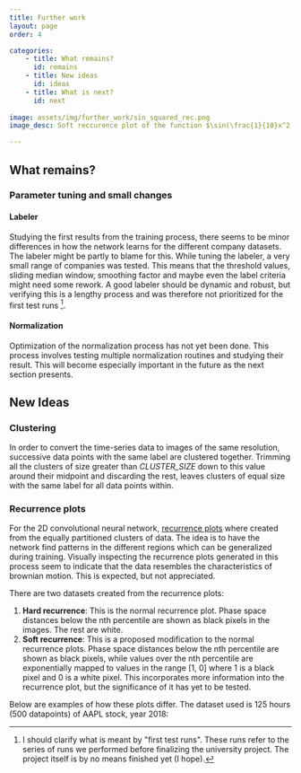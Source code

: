 ```yaml
---
title: Further work
layout: page
order: 4

categories: 
    - title: What remains?
      id: remains
    - title: New ideas
      id: ideas
    - title: What is next?
      id: next
      
image: assets/img/further_work/sin_squared_rec.png
image_desc: Soft reccurence plot of the function $\sin(\frac{1}{10}x^2) + sin(\frac{1}{10}x), x\in[0,25]$.

---
```


<div id="remains">
</div>

## What remains?
### Parameter tuning and small changes
#### Labeler
Studying the first results from the training process, there seems to be minor differences in how the network learns for
the different company datasets. The labeler might be partly to blame for this. While tuning the labeler, a very small 
range of companies was tested. This means that the threshold values, sliding median window, smoothing factor and maybe 
even the label criteria might need some rework. A good labeler should be dynamic and robust, but verifying this is a lengthy
process and was therefore not prioritized for the first test runs [^1].

#### Normalization
Optimization of the normalization process has not yet been done. This process involves testing multiple normalization routines
and studying their result. This will become especially important in the future as the next section presents.


<div id="ideas">
</div>

## New Ideas

### Clustering
In order to convert the time-series data to images of the same resolution, successive data points with the same label
are clustered together. Trimming all the clusters of size greater than *CLUSTER_SIZE* down to this value around their
midpoint and discarding the rest, leaves clusters of equal size with the same label for all data points within.

### Recurrence plots
For the 2D convolutional neural network, [recurrence plots](https://en.wikipedia.org/wiki/Recurrence_plot) where created
from the equally partitioned clusters of data. The idea is to have the network find patterns in the different regions
which can be generalized during training. Visually inspecting the recurrence plots generated in this process seem to
indicate that the data resembles the characteristics of brownian motion. This is expected, but not appreciated.

There are two datasets created from the recurrence plots:
1. **Hard recurrence**: This is the normal recurrence plot. Phase space distances below the nth percentile are shown as
black pixels in the images. The rest are white.
2. **Soft recurrence**: This is a proposed modification to the normal recurrence plots. Phase space distances below the nth percentile are shown as
black pixels, while values over the nth percentile are exponentially mapped to values in the range \[1, 0\] where 1 is a black pixel and 0
is a white pixel. This incorporates more information into the recurrence plot, but the significance of it has yet to be tested.


Below are examples of how these plots differ. The dataset used is 125 hours (500 datapoints) of AAPL stock, year 2018:

[^1]: I should clarify what is meant by "first test runs". These runs refer to the series of runs we performed before
    finalizing the university project. The project itself is by no means finished yet (I hope).